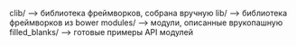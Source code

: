 clib/     --> библиотека фреймворков, собрана вручную
lib/      --> библиотека фреймворков из bower
modules/  --> модули, описанные врукопашную
filled_blanks/  --> готовые примеры API модулей